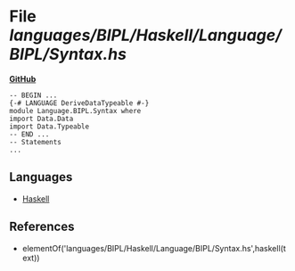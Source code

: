 # File _languages/BIPL/Haskell/Language/BIPL/Syntax.hs_
**[GitHub](https://github.com/softlang/yas/blob/master/languages/BIPL/Haskell/Language/BIPL/Syntax.hs)**
```
-- BEGIN ...
{-# LANGUAGE DeriveDataTypeable #-}
module Language.BIPL.Syntax where
import Data.Data
import Data.Typeable
-- END ...
-- Statements
...
```

## Languages
* [Haskell](../languages/Haskell.md)

## References
* elementOf('languages/BIPL/Haskell/Language/BIPL/Syntax.hs',haskell(text))
